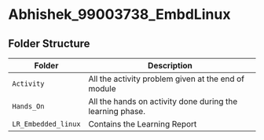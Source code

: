 # Abhishek_99003738_EmbdLinux

## Folder Structure
Folder             | Description
-------------------| -----------------------------------------
`Activity`   | All the activity problem given at the end of module
`Hands_On`   | All the hands on activity done during the learning phase.
`LR_Embedded_linux` | Contains the Learning Report 
